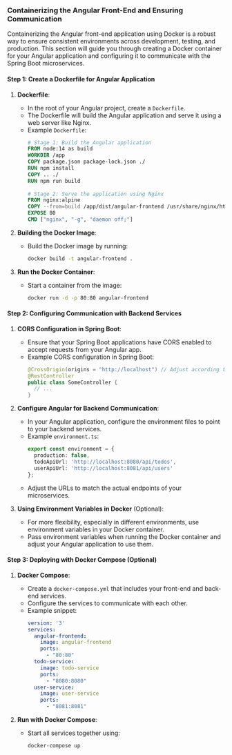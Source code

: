 ### Containerizing the Angular Front-End and Ensuring Communication

Containerizing the Angular front-end application using Docker is a robust way to ensure consistent environments across development, testing, and production. This section will guide you through creating a Docker container for your Angular application and configuring it to communicate with the Spring Boot microservices.

#### Step 1: Create a Dockerfile for Angular Application

1. **Dockerfile**:
    - In the root of your Angular project, create a `Dockerfile`.
    - The Dockerfile will build the Angular application and serve it using a web server like Nginx.
    - Example `Dockerfile`:
      ```Dockerfile
      # Stage 1: Build the Angular application
      FROM node:14 as build
      WORKDIR /app
      COPY package.json package-lock.json ./
      RUN npm install
      COPY .. ./
      RUN npm run build
 
      # Stage 2: Serve the application using Nginx
      FROM nginx:alpine
      COPY --from=build /app/dist/angular-frontend /usr/share/nginx/html
      EXPOSE 80
      CMD ["nginx", "-g", "daemon off;"]
      ```

2. **Building the Docker Image**:
    - Build the Docker image by running:
      ```bash
      docker build -t angular-frontend .
      ```

3. **Run the Docker Container**:
    - Start a container from the image:
      ```bash
      docker run -d -p 80:80 angular-frontend
      ```

#### Step 2: Configuring Communication with Backend Services

1. **CORS Configuration in Spring Boot**:
    - Ensure that your Spring Boot applications have CORS enabled to accept requests from your Angular app.
    - Example CORS configuration in Spring Boot:
      ```java
      @CrossOrigin(origins = "http://localhost") // Adjust according to the Angular app's URL
      @RestController
      public class SomeController {
        // ...
      }
      ```

2. **Configure Angular for Backend Communication**:
    - In your Angular application, configure the environment files to point to your backend services.
    - Example `environment.ts`:
      ```typescript
      export const environment = {
        production: false,
        todoApiUrl: 'http://localhost:8080/api/todos',
        userApiUrl: 'http://localhost:8081/api/users'
      };
      ```
    - Adjust the URLs to match the actual endpoints of your microservices.

3. **Using Environment Variables in Docker** (Optional):
    - For more flexibility, especially in different environments, use environment variables in your Docker container.
    - Pass environment variables when running the Docker container and adjust your Angular application to use them.

#### Step 3: Deploying with Docker Compose (Optional)

1. **Docker Compose**:
    - Create a `docker-compose.yml` that includes your front-end and back-end services.
    - Configure the services to communicate with each other.
    - Example snippet:
      ```yaml
      version: '3'
      services:
        angular-frontend:
          image: angular-frontend
          ports:
            - "80:80"
        todo-service:
          image: todo-service
          ports:
            - "8080:8080"
        user-service:
          image: user-service
          ports:
            - "8081:8081"
      ```

2. **Run with Docker Compose**:
    - Start all services together using:
      ```bash
      docker-compose up
      ```
